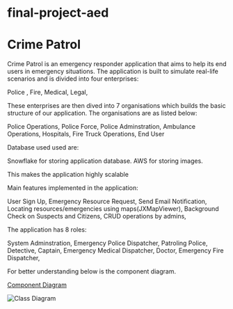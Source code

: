# final-project-aed

# Crime Patrol

Crime Patrol is an emergency responder application that aims to help its end users in emergency situations. The application is built to simulate real-life scenarios and is divided into four enterprises:

Police ,
Fire, 
Medical, 
Legal,

These enterprises are then dived into 7 organisations which builds the basic structure of our application.
The organisations are as listed below:

Police Operations,
Police Force,
Police Adminstration,
Ambulance Operations,
Hospitals,
Fire Truck Operations,
End User


Database used used are:

Snowflake for storing application database.
AWS for storing images.

This makes the application highly scalable

Main features implemented in the application:

User Sign Up,
Emergency Resource Request,
Send Email Notification,
Locating resources/emergencies using maps(JXMapViewer),
Background Check on Suspects and Citizens,
CRUD operations by admins,

The application has 8 roles:

System Adminstration,
Emergency Police Dispatcher,
Patroling Police,
Detective,
Captain,
Emergency Medical Dispatcher,
Doctor,
Emergency Fire Dispatcher,


For better understanding below is the component diagram.

[Component Diagram](https://user-images.githubusercontent.com/114356277/206962316-d60b332e-61b5-4fe3-8ee5-ca25f37a0938.png)




![Class Diagram](https://user-images.githubusercontent.com/114356277/206963348-2ecbd768-af11-4431-9c4b-3d02c80b3513.png)


